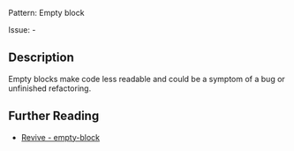 Pattern: Empty block

Issue: -

## Description

Empty blocks make code less readable and could be a symptom of a bug or unfinished refactoring.

## Further Reading

* [Revive - empty-block](https://revive.run/r#empty-block)